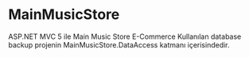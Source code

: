 # MainMusicStore
ASP.NET MVC 5 ile Main Music Store E-Commerce
Kullanılan database backup projenin MainMusicStore.DataAccess katmanı içerisindedir. 
